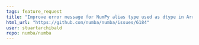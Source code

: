 ```yaml
---
tags: feature_request
title: "Improve error message for NumPy alias type used as dtype in ArrayNdCtors"
html_url: "https://github.com/numba/numba/issues/6184"
user: stuartarchibald
repo: numba/numba
---
```


